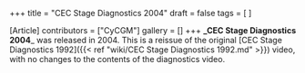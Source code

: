 +++
title = "CEC Stage Diagnostics 2004"
draft = false
tags = [ ]

[Article]
contributors = ["CyCGM"]
gallery = []
+++
**_CEC Stage Diagnostics 2004**_ was released in 2004. This is a reissue of the original [CEC Stage Diagnostics 1992]({{< ref "wiki/CEC Stage Diagnostics 1992.md" >}}) video, with no changes to the contents of the diagnostics video.